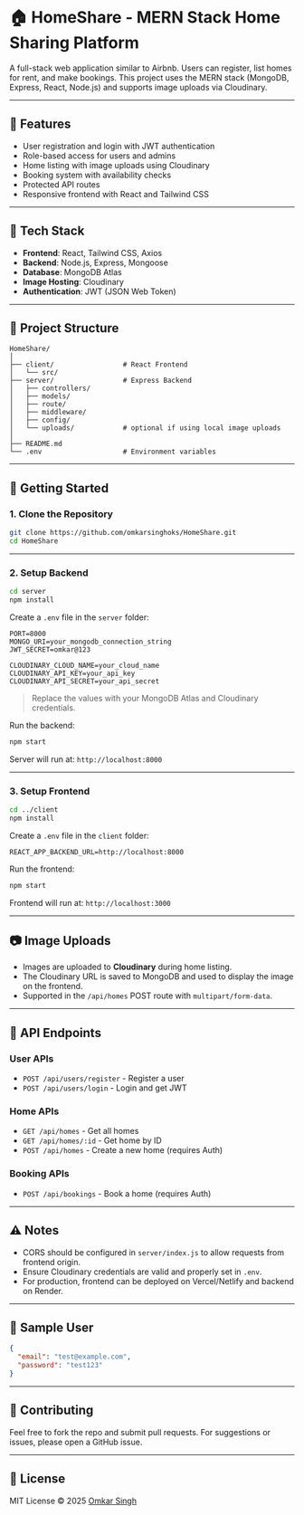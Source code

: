 # 🏠 HomeShare - MERN Stack Home Sharing Platform

A full-stack web application similar to Airbnb. Users can register, list homes for rent, and make bookings. This project uses the MERN stack (MongoDB, Express, React, Node.js) and supports image uploads via Cloudinary.

---

## 📌 Features

- User registration and login with JWT authentication
- Role-based access for users and admins
- Home listing with image uploads using Cloudinary
- Booking system with availability checks
- Protected API routes
- Responsive frontend with React and Tailwind CSS

---

## 🧰 Tech Stack

- **Frontend**: React, Tailwind CSS, Axios
- **Backend**: Node.js, Express, Mongoose
- **Database**: MongoDB Atlas
- **Image Hosting**: Cloudinary
- **Authentication**: JWT (JSON Web Token)

---

## 📂 Project Structure

```
HomeShare/
│
├── client/                 # React Frontend
│   └── src/
├── server/                 # Express Backend
│   ├── controllers/
│   ├── models/
│   ├── route/
│   ├── middleware/
│   ├── config/
│   └── uploads/            # optional if using local image uploads
│
├── README.md
└── .env                    # Environment variables
```

---

## 🚀 Getting Started

### 1. Clone the Repository

```bash
git clone https://github.com/omkarsinghoks/HomeShare.git
cd HomeShare
```

---

### 2. Setup Backend

```bash
cd server
npm install
```

Create a `.env` file in the `server` folder:

```env
PORT=8000
MONGO_URI=your_mongodb_connection_string
JWT_SECRET=omkar@123

CLOUDINARY_CLOUD_NAME=your_cloud_name
CLOUDINARY_API_KEY=your_api_key
CLOUDINARY_API_SECRET=your_api_secret
```

> Replace the values with your MongoDB Atlas and Cloudinary credentials.

Run the backend:

```bash
npm start
```

Server will run at: `http://localhost:8000`

---

### 3. Setup Frontend

```bash
cd ../client
npm install
```

Create a `.env` file in the `client` folder:

```env
REACT_APP_BACKEND_URL=http://localhost:8000
```

Run the frontend:

```bash
npm start
```

Frontend will run at: `http://localhost:3000`

---

## 📷 Image Uploads

- Images are uploaded to **Cloudinary** during home listing.
- The Cloudinary URL is saved to MongoDB and used to display the image on the frontend.
- Supported in the `/api/homes` POST route with `multipart/form-data`.

---

## 🔐 API Endpoints

### User APIs

- `POST /api/users/register` - Register a user
- `POST /api/users/login` - Login and get JWT

### Home APIs

- `GET /api/homes` - Get all homes
- `GET /api/homes/:id` - Get home by ID
- `POST /api/homes` - Create a new home (requires Auth)

### Booking APIs

- `POST /api/bookings` - Book a home (requires Auth)

---

## ⚠️ Notes

- CORS should be configured in `server/index.js` to allow requests from frontend origin.
- Ensure Cloudinary credentials are valid and properly set in `.env`.
- For production, frontend can be deployed on Vercel/Netlify and backend on Render.

---

## 🧪 Sample User

```json
{
  "email": "test@example.com",
  "password": "test123"
}
```

---

## 🤝 Contributing

Feel free to fork the repo and submit pull requests. For suggestions or issues, please open a GitHub issue.

---

## 📜 License

MIT License © 2025 [Omkar Singh](https://github.com/omkarsinghoks)